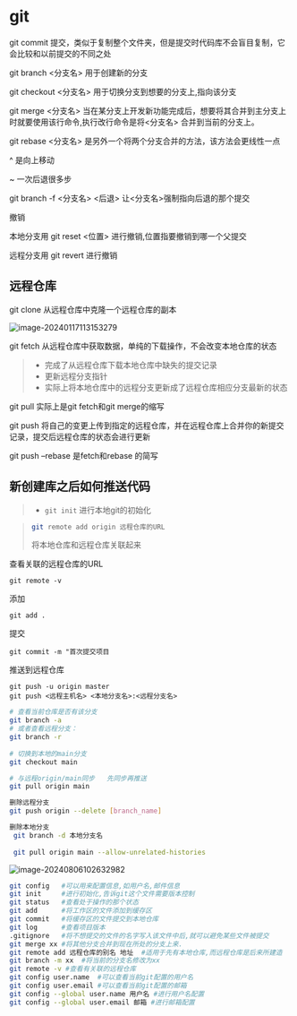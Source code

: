 # git

git commit   提交，类似于复制整个文件夹，但是提交时代码库不会盲目复制，它会比较和以前提交的不同之处

git branch <分支名>  用于创建新的分支

git checkout <分支名>  用于切换分支到想要的分支上,指向该分支

git merge   <分支名>     当在某分支上开发新功能完成后，想要将其合并到主分支上时就要使用该行命令,执行改行命令是将<分支名> 合并到当前的分支上。

git rebase <分支名> 是另外一个将两个分支合并的方法，该方法会更线性一点

^ 是向上移动

~ 一次后退很多步

git branch -f <分支名> <后退> 让<分支名>强制指向后退的那个提交



撤销

本地分支用 git reset <位置>  进行撤销,位置指要撤销到哪一个父提交

远程分支用 git revert 进行撤销



## 远程仓库

git clone 从远程仓库中克隆一个远程仓库的副本

![image-20240117113153279](../../../AppData/Roaming/Typora/typora-user-images/image-20240117113153279.png)

git fetch  从远程仓库中获取数据，单纯的下载操作，不会改变本地仓库的状态

> + 完成了从远程仓库下载本地仓库中缺失的提交记录
> + 更新远程分支指针
> + 实际上将本地仓库中的远程分支更新成了远程仓库相应分支最新的状态

git pull  实际上是git fetch和git merge的缩写

git push 将自己的变更上传到指定的远程仓库，并在远程仓库上合并你的新提交记录，提交后远程仓库的状态会进行更新

git push –rebase   是fetch和rebase 的简写



## 新创建库之后如何推送代码

> + `git init`   进行本地git的初始化



> ```bash
> git remote add origin 远程仓库的URL
> ```
>
> 将本地仓库和远程仓库关联起来

查看关联的远程仓库的URL

```
git remote -v
```

添加

```
git add .
```

提交

``` 
git commit -m "首次提交项目
```

推送到远程仓库

```
git push -u origin master
git push <远程主机名> <本地分支名>:<远程分支名>
```

```bash
# 查看当前仓库是否有该分支
git branch -a
# 或者查看远程分支：
git branch -r
 
# 切换到本地的main分支
git checkout main

# 与远程origin/main同步   先同步再推送
git pull origin main

删除远程分支
git push origin --delete [branch_name]

删除本地分支
 git branch -d 本地分支名
 
 git pull origin main --allow-unrelated-histories
```

![image-20240806102632982](../../../AppData/Roaming/Typora/typora-user-images/image-20240806102632982.png)

````bash
git config   #可以用来配置信息,如用户名,邮件信息
git init     #进行初始化,告诉git这个文件需要版本控制
git status   #查看处于操作的那个状态
git add      #将工作区的文件添加到缓存区
git commit   #将缓存区的文件提交到本地仓库
git log      #查看项目版本
.gitignore   #将不想提交的文件的名字写入该文件中后,就可以避免某些文件被提交
git merge xx #将其他分支合并到现在所处的分支上来.
git remote add 远程仓库的别名 地址  #适用于先有本地仓库,而远程仓库是后来所建造
git branch -m xx  #将当前的分支名修改为xx
git remote -v #查看有关联的远程仓库
git config user.name  #可以查看当前git配置的用户名
git config user.email #可以查看当前git配置的邮箱
git config --global user.name 用户名 #进行用户名配置
git config --global user.email 邮箱 #进行邮箱配置
````

